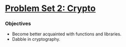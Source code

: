 # [Problem Set 2: Crypto](http://cdn.cs50.net/2016/x/psets/2/pset2/pset2.html)

### Objectives
- Become better acquainted with functions and libraries.
- Dabble in cryptography.
